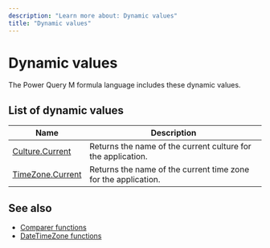 ```yaml
---
description: "Learn more about: Dynamic values"
title: "Dynamic values"
---
```

# Dynamic values

The Power Query M formula language includes these dynamic values.

## List of dynamic values

|Name|Description|
|------------|---------------|
|[Culture.Current](culture-current.md)|Returns the name of the current culture for the application.|
|[TimeZone.Current](timezone-current.md)|Returns the name of the current time zone for the application.|

## See also

* [Comparer functions](comparer-functions.md)
* [DateTimeZone functions](datetimezone-functions.md)
